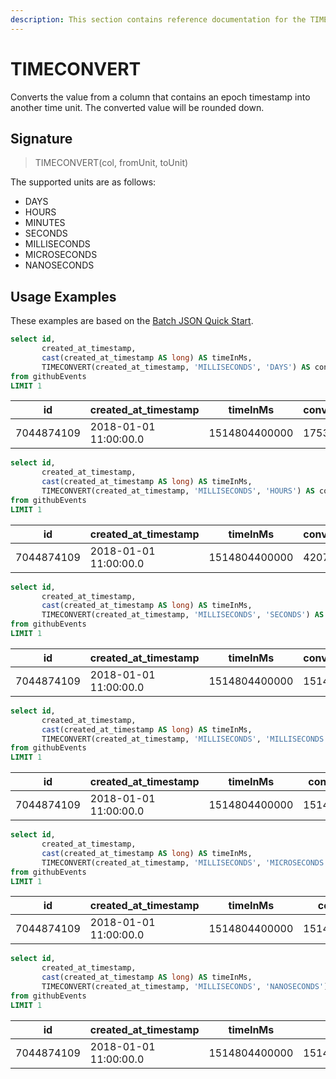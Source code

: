 ```yaml
---
description: This section contains reference documentation for the TIMECONVERT function.
---
```


# TIMECONVERT

Converts the value from a column that contains an epoch timestamp into another time unit. The converted value will be rounded down.

## Signature

> TIMECONVERT(col, fromUnit, toUnit)

The supported units are as follows:

* DAYS
* HOURS
* MINUTES
* SECONDS
* MILLISECONDS
* MICROSECONDS
* NANOSECONDS

## Usage Examples

These examples are based on the [Batch JSON Quick Start](../../basics/getting-started/quick-start.md#batch-json).

```sql
select id, 
       created_at_timestamp, 
       cast(created_at_timestamp AS long) AS timeInMs,
       TIMECONVERT(created_at_timestamp, 'MILLISECONDS', 'DAYS') AS convertedTime
from githubEvents
LIMIT 1
```

| id         | created\_at\_timestamp | timeInMs      | convertedTime |
| ---------- | ---------------------- | ------------- | ------------- |
| 7044874109 | 2018-01-01 11:00:00.0  | 1514804400000 | 17532         |

```sql
select id, 
       created_at_timestamp, 
       cast(created_at_timestamp AS long) AS timeInMs,
       TIMECONVERT(created_at_timestamp, 'MILLISECONDS', 'HOURS') AS convertedTime
from githubEvents
LIMIT 1
```

| id         | created\_at\_timestamp | timeInMs      | convertedTime |
| ---------- | ---------------------- | ------------- | ------------- |
| 7044874109 | 2018-01-01 11:00:00.0  | 1514804400000 | 420779        |

```sql
select id, 
       created_at_timestamp, 
       cast(created_at_timestamp AS long) AS timeInMs,
       TIMECONVERT(created_at_timestamp, 'MILLISECONDS', 'SECONDS') AS convertedTime
from githubEvents
LIMIT 1
```

| id         | created\_at\_timestamp | timeInMs      | convertedTime |
| ---------- | ---------------------- | ------------- | ------------- |
| 7044874109 | 2018-01-01 11:00:00.0  | 1514804400000 | 1514804400    |

```sql
select id, 
       created_at_timestamp, 
       cast(created_at_timestamp AS long) AS timeInMs,
       TIMECONVERT(created_at_timestamp, 'MILLISECONDS', 'MILLISECONDS') AS convertedTime
from githubEvents
LIMIT 1
```

| id         | created\_at\_timestamp | timeInMs      | convertedTime |
| ---------- | ---------------------- | ------------- | ------------- |
| 7044874109 | 2018-01-01 11:00:00.0  | 1514804400000 | 1514804400000 |

```sql
select id, 
       created_at_timestamp, 
       cast(created_at_timestamp AS long) AS timeInMs,
       TIMECONVERT(created_at_timestamp, 'MILLISECONDS', 'MICROSECONDS') AS convertedTime
from githubEvents
LIMIT 1
```

| id         | created\_at\_timestamp | timeInMs      | convertedTime    |
| ---------- | ---------------------- | ------------- | ---------------- |
| 7044874109 | 2018-01-01 11:00:00.0  | 1514804400000 | 1514804400000000 |

```sql
select id, 
       created_at_timestamp, 
       cast(created_at_timestamp AS long) AS timeInMs,
       TIMECONVERT(created_at_timestamp, 'MILLISECONDS', 'NANOSECONDS') AS convertedTime
from githubEvents
LIMIT 1
```

| id         | created\_at\_timestamp | timeInMs      | convertedTime       |
| ---------- | ---------------------- | ------------- | ------------------- |
| 7044874109 | 2018-01-01 11:00:00.0  | 1514804400000 | 1514804400000000000 |
